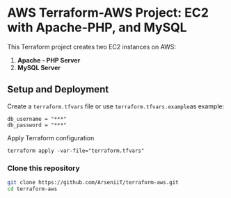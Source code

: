 # AWS Terraform-AWS Project: EC2 with Apache-PHP, and MySQL

This Terraform project creates two EC2 instances on AWS:
1. **Apache - PHP Server**
2. **MySQL Server**



## Setup and Deployment
Create a `terraform.tfvars` file or use `terraform.tfvars.example`as example:
```
db_username = "***"
db_password = "***"
```
Apply Terraform configuration
```
terraform apply -var-file="terraform.tfvars"
```



### Clone this repository
```bash
git clone https://github.com/ArseniiT/terraform-aws.git
cd terraform-aws
